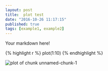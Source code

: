 ```yaml
---
layout: post
title:  plot test
date: "2016-10-26 11:17:15"
published: true
tags: [example1, example2]
---
```


Your markdown here!


{% highlight r %}
plot(1:10)
{% endhighlight %}

![plot of chunk unnamed-chunk-1](/r-blog/figure/source/plot-test/2016-10-26-plot-test/unnamed-chunk-1-1.png)
